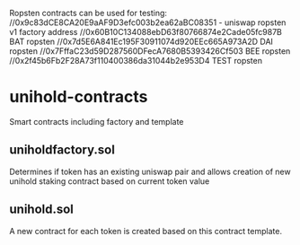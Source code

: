 Ropsten contracts can be used for testing:
//0x9c83dCE8CA20E9aAF9D3efc003b2ea62aBC08351 - uniswap ropsten v1 factory address
//0x60B10C134088ebD63f80766874e2Cade05fc987B BAT ropsten
//0x7d5E6A841Ec195F30911074d920EEc665A973A2D DAI ropsten
//0x7FffaC23d59D287560DFecA7680B5393426Cf503 BEE ropsten
//0x2f45b6Fb2F28A73f110400386da31044b2e953D4 TEST ropsten

# unihold-contracts
Smart contracts including factory and template


## uniholdfactory.sol
Determines if token has an existing uniswap pair and allows creation of new unihold staking contract based on current token value

## unihold.sol
A new contract for each token is created based on this contract template.
